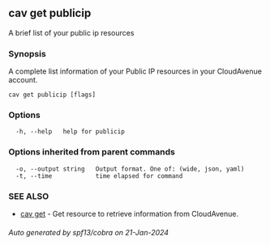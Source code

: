 ## cav get publicip

A brief list of your public ip resources

### Synopsis

A complete list information of your Public IP resources in your CloudAvenue account.

```
cav get publicip [flags]
```

### Options

```
  -h, --help   help for publicip
```

### Options inherited from parent commands

```
  -o, --output string   Output format. One of: (wide, json, yaml)
  -t, --time            time elapsed for command
```

### SEE ALSO

* [cav get](cav_get.md)	 - Get resource to retrieve information from CloudAvenue.

###### Auto generated by spf13/cobra on 21-Jan-2024
